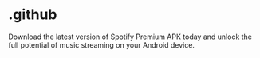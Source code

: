 # .github
Download the latest version of Spotify Premium APK today and unlock the full potential of music streaming on your Android device.
